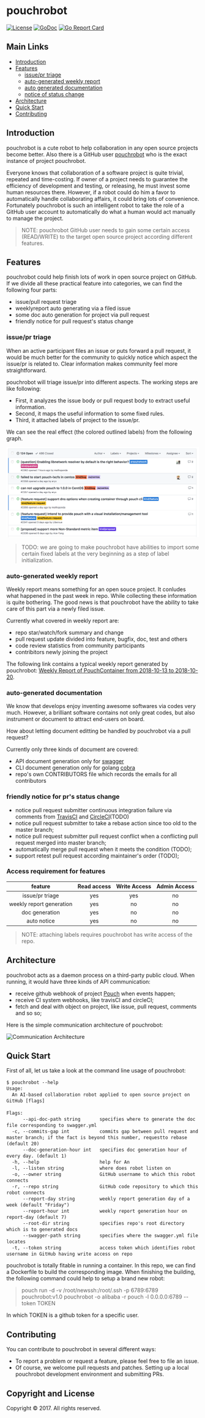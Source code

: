 # pouchrobot

[![License](https://img.shields.io/badge/license-Apache%202-4EB1BA.svg)](https://www.apache.org/licenses/LICENSE-2.0.html)
[![GoDoc](https://godoc.org/github.com/pouchcontainer/pouchrobot?status.svg)](https://godoc.org/github.com/pouchcontainer/pouchrobot)
[![Go Report Card](https://goreportcard.com/badge/github.com/pouchcontainer/pouchrobot)](https://goreportcard.com/report/github.com/pouchcontainer/pouchrobot)

## Main Links

- [Introduction](#introduction)
- [Features](#features)
  - [issue/pr triage](#issuepr-triage)
  - [auto-generated weekly report](#auto-generated-weekly-report)
  - [auto generated documentation](#auto-generated-documentation)
  - [notice of status change](#friendly-notice-for-prs-status-change)
- [Architecture](#architecture)
- [Quick Start](#quick-start)
- [Contributing](#contributing)

## Introduction

pouchrobot is a cute robot to help collaboration in any open source projects become better. Also there is a GitHub user [pouchrobot](https://github.com/pouchrobot) who is the exact instance of project pouchrobot.

Everyone knows that collaboration of a software project is quite trivial, repeated and time-costing. If owner of a project needs to guarantee the efficiency of development and testing, or releasing, he must invest some human resources there. However, if a robot could do him a favor to automatically handle collaborating affairs, it could bring lots of convenience. Fortunately pouchrobot is such an intelligent robot to take the role of a GitHub user account to automatically do what a human would act manually to manage the project.

> NOTE: pouchrobot GitHub user needs to gain some certain access (READ/WRITE) to the target open source project according different features.

## Features

pouchrobot could help finish lots of work in open source project on GitHub. If we divide all these practical feature into categories, we can find the following four parts:

- issue/pull request triage
- weeklyreport auto generating via a filed issue
- some doc auto generation for project via pull request
- friendly notice for pull request's status change

### issue/pr triage

When an active participant files an issue or puts forward a pull request, it would be much better for the community to quickly notice which aspect the issue/pr is related to. Clear information makes community feel more straightforward.

pouchrobot will triage issue/pr into different aspects. The working steps are like following:

- First, it analyzes the issue body or pull request body to extract useful information.
- Second, it maps the useful information to some fixed rules.
- Third, it attached labels of project to the issue/pr.

We can see the real effect (the colored outlined labels) from the following graph.

![triage-labels](./docs/static_files/triage-example.png)

> TODO: we are going to make pouchrobot have abilities to import some certain fixed labels at the very beginning as a step of label initialization.

### auto-generated weekly report

Weekly report means something for an open souce project. It conludes what happened in the past week in repo. While collecting these information is quite bothering. The good news is that pouchrobot have the ability to take care of this part via a newly filed issue.

Currently what covered in weekly report are:

- repo star/watch/fork summary and change
- pull request update divided into feature, bugfix, doc, test and others
- code review statistics from community participants
- contribitors newly joining the project

The following link contains a typical weekly report generated by pouchrobot: [Weekly Report of PouchContainer from 2018-10-13 to 2018-10-20](https://github.com/alibaba/pouch/issues/2337).

### auto-generated documentation

We know that develops enjoy inventing awesome softwares via codes very much. However, a brilliant software contains not only great codes, but also instrument or document to attract end-users on board.

How about letting document editting be handled by pouchrobot via a pull request?

Currently only three kinds of document are covered:

- API document generation only for [swagger](https://swagger.io/)
- CLI document generation only for golang [cobra](https://github.com/spf13/cobra)
- repo's own CONTRIBUTORS file which records the emails for all contributors

### friendly notice for pr's status change

- notice pull request submitter continuous integration failure via comments from [TravisCI](https://travis-ci.org/) and [CircleCI](http://circleci.com/)(TODO)
- notice pull request submitter to take a rebase action since too old to the master branch;
- notice pull request submitter pull request conflict when a conflicting pull request merged into master branch;
- automatically merge pull request when it meets the condition (TODO);
- support retest pull request according maintainer's order (TODO);

### Access requirement for features

|feature|Read access|Write Access|Admin Access|
|:-:|:-:|:-:|:-:|
|issue/pr triage|yes|yes|no|
|weekly report generation|yes|no|no|
|doc generation|yes|no|no|
|auto notice|yes|no|no|

> NOTE: attaching labels requires pouchrobot has write access of the repo.

## Architecture

pouchrobot acts as a daemon process on a third-party public cloud. When running, it would have three kinds of API communication:

- receive github webhook of project [Pouch](https://github.com/alibaba/pouch) when events happen;
- receive CI system webhooks, like travisCI and circleCI;
- fetch and deal with object on project, like issue, pull request, comments and so so;

Here is the simple communication architecture of pouchrobot:

![Communication Architecture](docs/static_files/pouchrobot-arch.png)

## Quick Start

First of all, let us take a look at the command line usage of pouchrobot:

```
$ pouchrobot --help
Usage:
  An AI-based collaboration robot applied to open source project on GitHub [flags]

Flags:
      --api-doc-path string       specifies where to generate the doc file corresponding to swagger.yml
  -c, --commits-gap int           commits gap between pull request and master branch; if the fact is beyond this number, requestto rebase (default 20)
      --doc-generation-hour int   specifies doc generation hour of every day. (default 1)
  -h, --help                      help for An
  -l, --listen string             where does robot listen on
  -o, --owner string              GitHub username to which this robot connects
  -r, --repo string               GitHub code repository to which this robot connects
      --report-day string         weekly report generation day of a week (default "Friday")
      --report-hour int           weekly report generation hour on report-day (default 7)
      --root-dir string           specifies repo's root directory which is to generated docs
      --swagger-path string       specifies where the swagger.yml file locates
  -t, --token string              access token which identifies robot username in GitHub having write access on repo
```

pouchrobot is totally fitable in running a container. In this repo, we can find a Dockerfile to build the corresponding image. When finishing the building, the following command could help to setup a brand new robot:

> pouch run -d -v /root/newssh:/root/.ssh -p 6789:6789 pouchrobot:v1.0 pouchrobot -o alibaba -r pouch -l 0.0.0.0:6789 --token TOKEN

In which TOKEN is a github token for a specific user.

## Contributing

You can contribute to pouchrobot in several different ways:

- To report a problem or request a feature, please feel free to file an issue.
- Of course, we welcome pull requests and patches. Setting up a local pouchrobot development environment and submitting PRs.

## Copyright and License

Copyright © 2017. All rights reserved.
